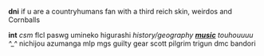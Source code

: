 **dni** if u are a countryhumans fan with a third reich skin, weirdos and Cornballs

**int** *csm* flcl paswg umineko higurashi *history/geography* *__[music](https://last.fm/user/ihatememphis)__* *touhouuuu ^_^* nichijou azumanga mlp mgs guilty gear scott pilgrim trigun dmc bandori 
